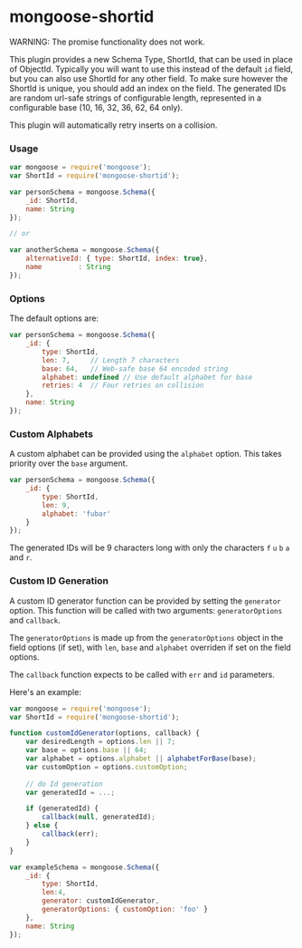 mongoose-shortid
================

WARNING: The promise functionality does not work.



This plugin provides a new Schema Type, ShortId, that can be used in place of ObjectId. Typically you will want to use this instead of the default `id` field, but you can also use ShortId for any other field. To make sure however the ShortId is unique, you should add an index on the field.
The generated IDs are random url-safe strings of configurable length, represented in a configurable base (10, 16, 32, 36, 62, 64 only).

This plugin will automatically retry inserts on a collision.

### Usage

```javascript
var mongoose = require('mongoose');
var ShortId = require('mongoose-shortid');

var personSchema = mongoose.Schema({
    _id: ShortId,
    name: String
});

// or 

var anotherSchema = mongoose.Schema({
    alternativeId: { type: ShortId, index: true},
    name         : String
});


```

### Options

The default options are:

```javascript
var personSchema = mongoose.Schema({
    _id: {
        type: ShortId,
        len: 7,     // Length 7 characters
        base: 64,   // Web-safe base 64 encoded string
        alphabet: undefined // Use default alphabet for base
        retries: 4  // Four retries on collision
    },
    name: String
});
```

### Custom Alphabets

A custom alphabet can be provided using the `alphabet` option. This takes priority over the `base` argument.

```javascript
var personSchema = mongoose.Schema({
    _id: {
        type: ShortId,
        len: 9,
        alphabet: 'fubar'
    }
});
```

The generated IDs will be 9 characters long with only the characters `f` `u` `b` `a` and `r`.


### Custom ID Generation

A custom ID generator function can be provided by setting the `generator` option. This function will be called with two arguments: `generatorOptions` and `callback`.

The `generatorOptions` is made up from the `generatorOptions` object in the field options (if set), with `len`, `base` and `alphabet` overriden if set on the field options.

The `callback` function expects to be called with `err` and `id` parameters.

Here's an example:

```javascript
var mongoose = require('mongoose');
var ShortId = require('mongoose-shortid');

function customIdGenerator(options, callback) {
    var desiredLength = options.len || 7;
    var base = options.base || 64;
    var alphabet = options.alphabet || alphabetForBase(base);
    var customOption = options.customOption;
    
    // do Id generation
    var generatedId = ...;

    if (generatedId) {
        callback(null, generatedId);
    } else {
        callback(err);
    }
}

var exampleSchema = mongoose.Schema({
    _id: {
        type: ShortId,
        len:4,
        generator: customIdGenerator,
        generatorOptions: { customOption: 'foo' }
    },
    name: String
});

```
